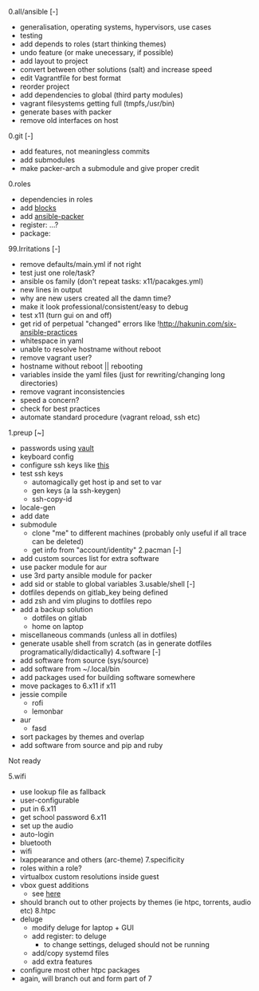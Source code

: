0.all/ansible [-]
+   generalisation, operating systems, hypervisors, use cases
+   testing
+   add depends to roles (start thinking themes)
+   undo feature (or make unecessary, if possible)
+   add layout to project
+   convert between other solutions (salt) and increase speed
+   edit Vagrantfile for best format
+   reorder project
+   add dependencies to global (third party modules)
+   vagrant filesystems getting full (tmpfs,/usr/bin)
+   generate bases with packer
+   remove old interfaces on host

0.git [-]
+   add features, not meaningless commits
+   add submodules
+   make packer-arch a submodule and give proper credit

0.roles
+   dependencies in roles
+   add [blocks](http://docs.ansible.com/ansible/playbooks_blocks.html)
+   add [ansible-packer](https://github.com/austinhyde/ansible-packer)
+   register: ...?
+   package: 

99.Irritations [-]
+   remove defaults/main.yml if not right
+   test just one role/task?
+   ansible os family (don't repeat tasks: x11/pacakges.yml)
+   new lines in output
+   why are new users created all the damn time?
+   make it look professional/consistent/easy to debug
+   test x11 (turn gui on and off)
+   get rid of perpetual "changed" errors like
    !http://hakunin.com/six-ansible-practices
+   whitespace in yaml
+   unable to resolve hostname without reboot
+   remove vagrant user?
+   hostname without reboot || rebooting
+   variables inside the yaml files (just for rewriting/changing long directories)
+   remove vagrant inconsistencies
+   speed a concern?
+   check for best practices
+   automate standard procedure (vagrant reload, ssh etc)

1.preup [~]
+   passwords using
[vault](http://docs.ansible.com/ansible/playbooks_best_practices.html#best-practices-for-variables-and-vaults)
+   keyboard config
+   configure ssh keys like [this](http://hakunin.com/six-ansible-practices)
+   test ssh keys 
    +   automagically get host ip and set to var
    +   gen keys (a la ssh-keygen)
    +   ssh-copy-id
+   locale-gen
+   add date
+   submodule 
    +   clone "me" to different machines (probably only useful if all trace can
        be deleted)
    +   get info from "account/identity"
2.pacman [-]
+   add custom sources list for extra software
+   use packer module for aur
+   use 3rd party ansible module for packer
+   add sid or stable to global variables
3.usable/shell [-]
+   dotfiles depends on gitlab_key being defined
+   add zsh and vim plugins to dotfiles repo
+   add a backup solution
    +   dotfiles on gitlab
    +   home on laptop
+   miscellaneous commands (unless all in dotfiles)
+   generate usable shell from scratch (as in generate dotfiles
    programatically/didactically)
4.software [-]
+   add software from source (sys/source)
+   add software from ~/.local/bin
+   add packages used for building software somewhere
+   move packages to 6.x11 if x11
+   jessie compile 
    +   rofi
    +   lemonbar
+   aur
    +   fasd 
+   sort packages by themes and overlap
+   add software from source and pip and ruby

Not ready

5.wifi
+   use lookup file as fallback
+   user-configurable
+   put in 6.x11
+   get school password
6.x11
+   set up the audio
+   auto-login
+   bluetooth
+   wifi
+   lxappearance and others (arc-theme)
7.specificity
+   roles within a role?
+   virtualbox custom resolutions inside guest
+   vbox guest additions
    +   see
        [here](https://github.com/PeterMosmans/ansible-role-virtualbox-guest)
+   should branch out to other projects by themes (ie htpc, torrents, audio etc)
8.htpc
+   deluge
    +   modify deluge for laptop + GUI
    +   add register: to deluge
        +   to change settings, deluged should not be running
    +   add/copy systemd files
    +   add extra features
+   configure most other htpc packages
+   again, will branch out and form part of 7
